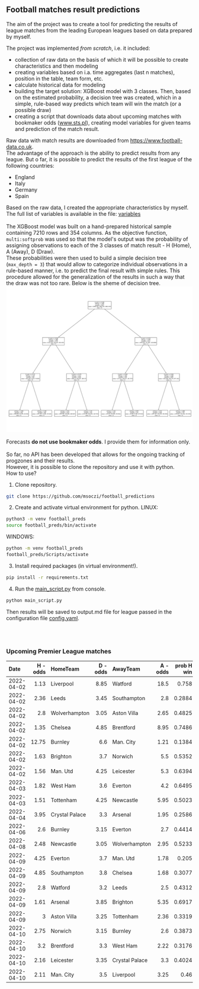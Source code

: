 ## Football matches result predictions

The aim of the project was to create a tool for predicting the results of league matches from the leading European leagues based on data prepared by myself.

The project was implemented _from scratch_, i.e. it included:
- collection of raw data on the basis of which it will be possible to create characteristics and then modeling
- creating variables based on i.a. time aggregates (last n matches), position in the table, team form, etc.
- calculate historical data for modeling
- building the target solution: XGBoost model with 3 classes. Then, based on the estimated probability, a decision tree was created, which in a simple, rule-based way predicts which team will win the match (or a possible draw)
- creating a script that downloads data about upcoming matches with bookmaker odds (www.sts.pl), creating model variables for given teams and prediction of the match result.

Raw data with match results are downloaded from https://www.football-data.co.uk. <br>
The advantage of the approach is the ability to predict results from any league. But o far, it is possible to predict the results of the first league of the following countries:
- England
- Italy
- Germany
- Spain

Based on the raw data, I created the appropriate characteristics by myself. The full list of variables is available in the file: <a href="model/variables.md">variables</a>
<br>
<br>
The XGBoost model was built on a hand-prepared historical sample containing 7210 rows and 354 columns. As the objective function, `multi:softprob` was used so that the model's output was the probability of assigning observations to each of the 3 classes of match result - H (Home), A (Away), D (Draw).
<br>
These probabilities were then used to build a simple decision tree (`max_depth = 3`) that would allow to categorize individual observations in a rule-based manner, i.e. to predict the final result with simple rules. This procedure allowed for the generalization of the results in such a way that the draw was not too rare. Below is the sheme of decision tree.
<br>
![tree](model/img_tree.PNG)

Forecasts **do not use bookmaker odds**. I provide them for information only.
<br>
<br>
So far, no API has been developed that allows for the ongoing tracking of progzones and their results.
<br>
However, it is possible to clone the repository and use it with python.
<br>
How to use?
1. Clone repository.
```sh
git clone https://github.com/msoczi/football_predictions
```
2. Create and activate virtual environment for python.
LINUX:
```sh
python3 -m venv football_preds
source football_preds/bin/activate

```
WINDOWS:
```sh
python -m venv football_preds
football_preds/Scripts/activate
```
3. Install required packages (in virtual environment!).
```sh
pip install -r requirements.txt
```
4. Run the <a href="main_script.py">main_script.py</a> from console.
```sh
python main_script.py
```
Then results will be saved to output.md file for league passed in the configuration file <a href="config.yaml">config.yaml</a>.


<br>
<br>
 
### Upcoming Premier League matches

|    Date    |  H - odds  | HomeTeam       |  D - odds  | AwayTeam       |  A - odds  | prob H win | prob draw | prob A win |  Prediction  |
|:-----------|-----------:|:---------------|-----------:|:---------------|-----------:|-----------:|----------:|-----------:|:-------------|
| 2022-04-02 |       1.13 | Liverpool      |       8.85 | Watford        |      18.5  |     0.758  |    0.1541 |     0.088  | H            |
| 2022-04-02 |       2.36 | Leeds          |       3.45 | Southampton    |       2.8  |     0.2884 |    0.2221 |     0.4895 | A            |
| 2022-04-02 |       2.8  | Wolverhampton  |       3.05 | Aston Villa    |       2.65 |     0.4825 |    0.2429 |     0.2746 | H            |
| 2022-04-02 |       1.35 | Chelsea        |       4.85 | Brentford      |       8.95 |     0.7486 |    0.1558 |     0.0955 | H            |
| 2022-04-02 |      12.75 | Burnley        |       6.6  | Man. City      |       1.21 |     0.1384 |    0.1773 |     0.6843 | A            |
| 2022-04-02 |       1.63 | Brighton       |       3.7  | Norwich        |       5.5  |     0.5352 |    0.2515 |     0.2133 | H            |
| 2022-04-02 |       1.56 | Man. Utd       |       4.25 | Leicester      |       5.3  |     0.6394 |    0.1957 |     0.1649 | H            |
| 2022-04-03 |       1.82 | West Ham       |       3.6  | Everton        |       4.2  |     0.6495 |    0.1856 |     0.1649 | H            |
| 2022-04-03 |       1.51 | Tottenham      |       4.25 | Newcastle      |       5.95 |     0.5023 |    0.226  |     0.2717 | H            |
| 2022-04-04 |       3.95 | Crystal Palace |       3.3  | Arsenal        |       1.95 |     0.2586 |    0.2529 |     0.4884 | A            |
| 2022-04-06 |       2.6  | Burnley        |       3.15 | Everton        |       2.7  |     0.4414 |    0.2587 |     0.2998 | H            |
| 2022-04-08 |       2.48 | Newcastle      |       3.05 | Wolverhampton  |       2.95 |     0.5233 |    0.2426 |     0.2341 | H            |
| 2022-04-09 |       4.25 | Everton        |       3.7  | Man. Utd       |       1.78 |     0.205  |    0.2002 |     0.5948 | A            |
| 2022-04-09 |       4.85 | Southampton    |       3.8  | Chelsea        |       1.68 |     0.3077 |    0.2343 |     0.458  | A            |
| 2022-04-09 |       2.8  | Watford        |       3.2  | Leeds          |       2.5  |     0.4312 |    0.2264 |     0.3424 | A            |
| 2022-04-09 |       1.61 | Arsenal        |       3.85 | Brighton       |       5.35 |     0.6917 |    0.1919 |     0.1164 | H            |
| 2022-04-09 |       3    | Aston Villa    |       3.25 | Tottenham      |       2.36 |     0.3319 |    0.2623 |     0.4058 | D            |
| 2022-04-10 |       2.75 | Norwich        |       3.15 | Burnley        |       2.6  |     0.3873 |    0.2873 |     0.3254 | D            |
| 2022-04-10 |       3.2  | Brentford      |       3.3  | West Ham       |       2.22 |     0.3176 |    0.2654 |     0.417  | D            |
| 2022-04-10 |       2.16 | Leicester      |       3.35 | Crystal Palace |       3.3  |     0.4024 |    0.2847 |     0.3129 | D            |
| 2022-04-10 |       2.11 | Man. City      |       3.5  | Liverpool      |       3.25 |     0.46   |    0.2002 |     0.3398 | A            |
